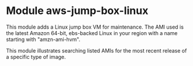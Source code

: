 # Module aws-jump-box-linux

This module adds a Linux jump box VM for maintenance. The AMI used is the latest Amazon 64-bit, ebs-backed Linux
in your region with a name starting with "amzn-ami-hvm".

This module illustrates searching listed AMIs for the most recent release of a specific type
of image.
